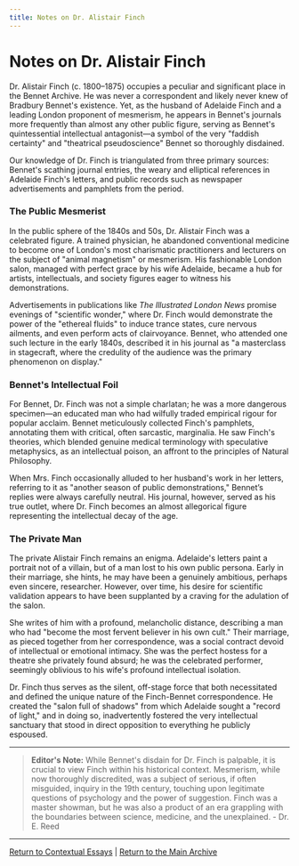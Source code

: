 ```yaml
---
title: Notes on Dr. Alistair Finch
---
```


# Notes on Dr. Alistair Finch

Dr. Alistair Finch (c. 1800–1875) occupies a peculiar and significant place in the Bennet Archive. He was never a correspondent and likely never knew of Bradbury Bennet's existence. Yet, as the husband of Adelaide Finch and a leading London proponent of mesmerism, he appears in Bennet's journals more frequently than almost any other public figure, serving as Bennet's quintessential intellectual antagonist—a symbol of the very "faddish certainty" and "theatrical pseudoscience" Bennet so thoroughly disdained.

Our knowledge of Dr. Finch is triangulated from three primary sources: Bennet's scathing journal entries, the weary and elliptical references in Adelaide Finch's letters, and public records such as newspaper advertisements and pamphlets from the period.

### The Public Mesmerist

In the public sphere of the 1840s and 50s, Dr. Alistair Finch was a celebrated figure. A trained physician, he abandoned conventional medicine to become one of London's most charismatic practitioners and lecturers on the subject of "animal magnetism" or mesmerism. His fashionable London salon, managed with perfect grace by his wife Adelaide, became a hub for artists, intellectuals, and society figures eager to witness his demonstrations.

Advertisements in publications like *The Illustrated London News* promise evenings of "scientific wonder," where Dr. Finch would demonstrate the power of the "ethereal fluids" to induce trance states, cure nervous ailments, and even perform acts of clairvoyance. Bennet, who attended one such lecture in the early 1840s, described it in his journal as "a masterclass in stagecraft, where the credulity of the audience was the primary phenomenon on display."

### Bennet's Intellectual Foil

For Bennet, Dr. Finch was not a simple charlatan; he was a more dangerous specimen—an educated man who had wilfully traded empirical rigour for popular acclaim. Bennet meticulously collected Finch's pamphlets, annotating them with critical, often sarcastic, marginalia. He saw Finch's theories, which blended genuine medical terminology with speculative metaphysics, as an intellectual poison, an affront to the principles of Natural Philosophy.

When Mrs. Finch occasionally alluded to her husband's work in her letters, referring to it as "another season of public demonstrations," Bennet’s replies were always carefully neutral. His journal, however, served as his true outlet, where Dr. Finch becomes an almost allegorical figure representing the intellectual decay of the age.

### The Private Man

The private Alistair Finch remains an enigma. Adelaide's letters paint a portrait not of a villain, but of a man lost to his own public persona. Early in their marriage, she hints, he may have been a genuinely ambitious, perhaps even sincere, researcher. However, over time, his desire for scientific validation appears to have been supplanted by a craving for the adulation of the salon.

She writes of him with a profound, melancholic distance, describing a man who had "become the most fervent believer in his own cult." Their marriage, as pieced together from her correspondence, was a social contract devoid of intellectual or emotional intimacy. She was the perfect hostess for a theatre she privately found absurd; he was the celebrated performer, seemingly oblivious to his wife's profound intellectual isolation.

Dr. Finch thus serves as the silent, off-stage force that both necessitated and defined the unique nature of the Finch-Bennet correspondence. He created the "salon full of shadows" from which Adelaide sought a "record of light," and in doing so, inadvertently fostered the very intellectual sanctuary that stood in direct opposition to everything he publicly espoused.

---
> **Editor's Note:** While Bennet's disdain for Dr. Finch is palpable, it is crucial to view Finch within his historical context. Mesmerism, while now thoroughly discredited, was a subject of serious, if often misguided, inquiry in the 19th century, touching upon legitimate questions of psychology and the power of suggestion. Finch was a master showman, but he was also a product of an era grappling with the boundaries between science, medicine, and the unexplained. - Dr. E. Reed

---
[Return to Contextual Essays](./index.md) | [Return to the Main Archive](../index.md)
